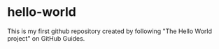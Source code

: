# hello-world

This is my first github repository created by following "The Hello World project" on GitHub Guides.
